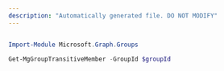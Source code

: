 ```yaml
---
description: "Automatically generated file. DO NOT MODIFY"
---
```


```powershell

Import-Module Microsoft.Graph.Groups

Get-MgGroupTransitiveMember -GroupId $groupId

```